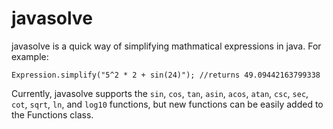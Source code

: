 # javasolve
javasolve is a quick way of simplifying mathmatical expressions in java. For example:

``` 
Expression.simplify("5^2 * 2 + sin(24)"); //returns 49.09442163799338
```
Currently, javasolve supports the ```sin```, ```cos```, ```tan```, ```asin```, ```acos```, ```atan```, ```csc```, ```sec```, ```cot```, ```sqrt```, ```ln```, and ```log10``` functions, but new functions can be easily added to the Functions class. 
